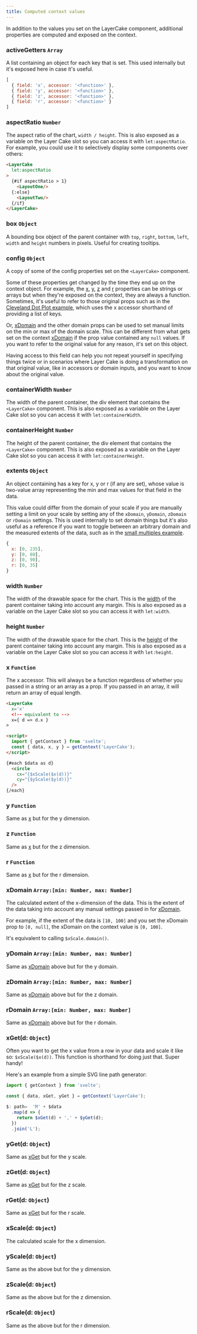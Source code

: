 ```yaml
---
title: Computed context values
---
```


In addition to the values you set on the LayerCake component, additional properties are computed and exposed on the context.

### activeGetters `Array`

A list containing an object for each key that is set. This used internally but it's exposed here in case it's useful.

```js
[
  { field: 'x', accessor: '<function>' },
  { field: 'y', accessor: '<function>' },
  { field: 'z', accessor: '<function>' },
  { field: 'r', accessor: '<function>' }
]
```

### aspectRatio `Number`

The aspect ratio of the chart, `width / height`. This is also exposed as a variable on the Layer Cake slot so you can access it with `let:aspectRatio`. For example, you could use it to selectively display some components over others:

```html
<LayerCake
  let:aspectRatio
>
  {#if aspectRatio > 1}
    <LayoutOne/>
  {:else}
    <LayoutTwo/>
  {/if}
</LayerCake>
```

### box `Object`

A bounding box object of the parent container with `top`, `right`, `bottom`, `left`, `width` and `height` numbers in pixels. Useful for creating tooltips.

### config `Object`

A copy of some of the config properties set on the `<LayerCake>` component.

Some of these properties get changed by the time they end up on the context object. For example, the [x](/guide#x), [y](/guide#y), [z](/guide#z) and [r](/guide#r) properties can be strings or arrays but when they're exposed on the context, they are always a function. Sometimes, it's useful to refer to those original props such as in the [Cleveland Dot Plot example](/example/ClevelandDotPlot), which uses the x accessor shorthand of providing a list of keys.

Or, [xDomain](/guide#xdomain) and the other domain props can be used to set manual limits on the min or max of the domain scale. This can be different from what gets set on the context [xDomain](/guide#xdomain) if the prop value contained any `null` values. If you want to refer to the original value for any reason, it's set on this object.

Having access to this field can help you not repeat yourself in specifying things twice or in scenarios where Layer Cake is doing a transformation on that original value, like in accessors or domain inputs, and you want to know about the original value.

### containerWidth `Number`

The width of the parent container, the div element that contains the `<LayerCake>` component. This is also exposed as a variable on the Layer Cake slot so you can access it with `let:containerWidth`.

### containerHeight `Number`

The height of the parent container, the div element that contains the `<LayerCake>` component. This is also exposed as a variable on the Layer Cake slot so you can access it with `let:containerHeight`.

### extents `Object`

An object containing has a key for x, y or r (if any are set), whose value is two-value array representing the min and max values for that field in the data.

This value could differ from the domain of your scale if you are manually setting a limit on your scale by setting any of the `xDomain`, `yDomain`, `zDomain` or `rDomain` settings. This is used internally to set domain things but it's also useful as a reference if you want to toggle between an arbitrary domain and the measured extents of the data, such as in the [small multiples example](/example/SmallMultiples).

```js
{
  x: [0, 235],
  y: [0, 80],
  z: [0, 90],
  r: [0, 35]
}
```

### width `Number`

The width of the drawable space for the chart. This is the [width](/guide#width) of the parent container taking into account any margin. This is also exposed as a variable on the Layer Cake slot so you can access it with `let:width`.

### height `Number`

The width of the drawable space for the chart. This is the [height](/guide#height) of the parent container taking into account any margin. This is also exposed as a variable on the Layer Cake slot so you can access it with `let:height`.

### x `Function`

The x accessor. This will always be a function regardless of whether you passed in a string or an array as a prop. If you passed in an array, it will return an array of equal length.

```html
<LayerCake
  x='x'
  <!-- equivalent to -->
  x={ d => d.x }
>
```

```html
<script>
  import { getContext } from 'svelte';
  const { data, x, y } = getContext('LayerCake');
</script>

{#each $data as d}
  <circle
    cx="{$xScale($x(d))}"
    cy="{$yScale($y(d))}"
  />
{/each}
```

### y `Function`

Same as [x](/guide#x-2) but for the y dimension.

### z `Function`

Same as [x](/guide#x-2) but for the z dimension.

### r `Function`

Same as [x](/guide#x-2) but for the r dimension.

### xDomain `Array:[min: Number, max: Number]`

The calculated extent of the x-dimension of the data. This is the extent of the data taking into account any manual settings passed in for [xDomain](/guide#xdomain).

For example, if the extent of the data is `[10, 100]` and you set the xDomain prop to `[0, null]`, the xDomain on the context value is `[0, 100]`.

It's equivalent to calling `$xScale.domain()`.

### yDomain `Array:[min: Number, max: Number]`

Same as [xDomain](/guide#xdomain-2) above but for the y domain.

### zDomain `Array:[min: Number, max: Number]`

Same as [xDomain](/guide#xdomain-2) above but for the z domain.

### rDomain `Array:[min: Number, max: Number]`

Same as [xDomain](/guide#xdomain-2) above but for the r domain.

### xGet(d: `Object`)

Often you want to get the x value from a row in your data and scale it like so: `$xScale($x(d))`. This function is shorthand for doing just that. Super handy!

Here's an example from a simple SVG line path generator:

```js
import { getContext } from 'svelte';

const { data, xGet, yGet } = getContext('LayerCake');

$: path=  'M' + $data
  .map(d => {
    return $xGet(d) + ',' + $yGet(d);
  })
  .join('L');
```

### yGet(d: `Object`)

Same as [xGet](/guide#xget) but for the y scale.

### zGet(d: `Object`)

Same as [xGet](/guide#xget) but for the z scale.

### rGet(d: `Object`)

Same as [xGet](/guide#xget) but for the r scale.

### xScale(d: `Object`)

The calculated scale for the x dimension.

### yScale(d: `Object`)

Same as the above but for the y dimension.

### zScale(d: `Object`)

Same as the above but for the z dimension.

### rScale(d: `Object`)

Same as the above but for the r dimension.
